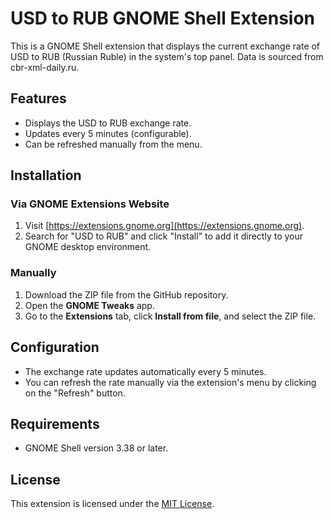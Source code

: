 # USD to RUB GNOME Shell Extension

This is a GNOME Shell extension that displays the current exchange rate of USD to RUB (Russian Ruble) in the system's top panel. Data is sourced from cbr-xml-daily.ru.

## Features

- Displays the USD to RUB exchange rate.
- Updates every 5 minutes (configurable).
- Can be refreshed manually from the menu.
  
## Installation

### Via GNOME Extensions Website
1. Visit [https://extensions.gnome.org](https://extensions.gnome.org).
2. Search for "USD to RUB" and click "Install" to add it directly to your GNOME desktop environment.

### Manually
1. Download the ZIP file from the GitHub repository.
2. Open the **GNOME Tweaks** app.
3. Go to the **Extensions** tab, click **Install from file**, and select the ZIP file.

## Configuration

- The exchange rate updates automatically every 5 minutes.
- You can refresh the rate manually via the extension's menu by clicking on the "Refresh" button.

## Requirements

- GNOME Shell version 3.38 or later.

## License

This extension is licensed under the [MIT License](LICENSE).
